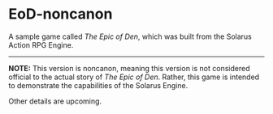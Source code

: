 # EoD-noncanon
A sample game called *The Epic of Den*, which was built from the Solarus Action RPG Engine.

---

**NOTE:** This version is noncanon, meaning this version is not considered official to
the actual story of *The Epic of Den*. Rather, this game is intended to demonstrate the capabilities 
of the Solarus Engine.

Other details are upcoming.
